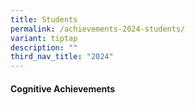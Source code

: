 ```yaml
---
title: Students
permalink: /achievements-2024-students/
variant: tiptap
description: ""
third_nav_title: "2024"
---
```

<h4>Cognitive Achievements</h4>
<p></p>
